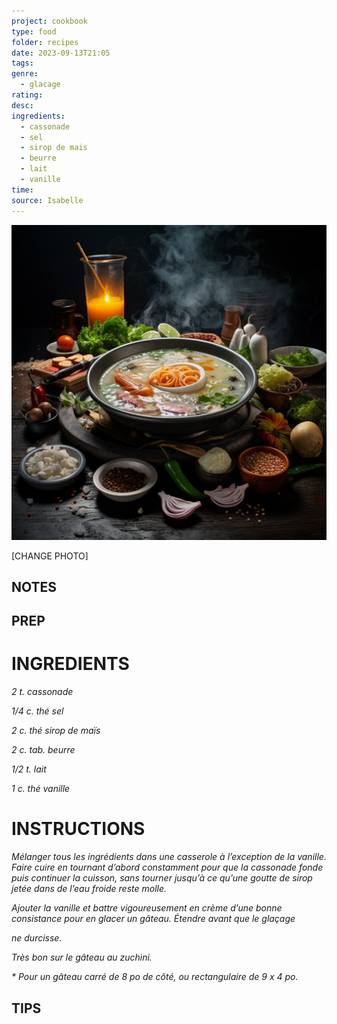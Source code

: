 ```yaml
---
project: cookbook
type: food
folder: recipes
date: 2023-09-13T21:05
tags: 
genre:
  - glacage
rating: 
desc: 
ingredients:
  - cassonade
  - sel
  - sirop de mais
  - beurre
  - lait
  - vanille
time: 
source: Isabelle
---
```


![IMAGE](_default.png)


[CHANGE PHOTO]


## NOTES





## PREP


# INGREDIENTS

_2 t. cassonade_

_1/4 c. thé sel_

_2 c. thé sirop de maïs_

_2 c. tab. beurre_

_1/2 t. lait_

_1 c. thé vanille_


# INSTRUCTIONS

_Mélanger tous les ingrédients dans une casserole_
_à l’exception de la vanille. Faire cuire_
_en tournant d’abord constamment pour que_
_la cassonade fonde puis continuer la cuisson,_
_sans tourner jusqu’à ce qu’une goutte de sirop_
_jetée dans de l’eau froide reste molle._

_Ajouter la vanille et battre vigoureusement_
_en crème d’une bonne consistance pour en_
_glacer un gâteau. Étendre avant que le glaçage_

_ne durcisse._

_Très bon sur le gâteau au zuchini._

_* Pour un gâteau carré de 8 po de côté, ou_
_rectangulaire de 9 x 4 po._




## TIPS



